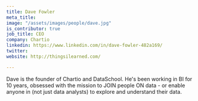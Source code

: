 ```yaml
---
title: Dave Fowler
meta_title: 
image: "/assets/images/people/dave.jpg"
is_contributor: true
job_title: CEO
company: Chartio
linkedin: https://www.linkedin.com/in/dave-fowler-482a169/
twitter: 
website: http://thingsilearned.com/

---
```

Dave is the founder of Chartio and DataSchool.  He's been working in BI for 10 years, obsessed with the mission to JOIN people ON data - or enable anyone in (not just data analysts) to explore and understand their data.